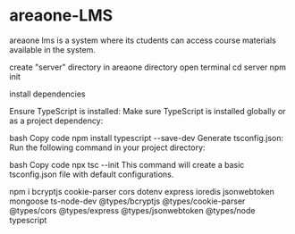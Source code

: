 # areaone-LMS
areaone lms is a system where its ctudents can access course materials available in the system.

create "server" directory in areaone directory
open terminal cd server
npm init

install dependencies

Ensure TypeScript is installed: Make sure TypeScript is installed globally or as a project dependency:

bash
Copy code
npm install typescript --save-dev
Generate tsconfig.json: Run the following command in your project directory:

bash
Copy code
npx tsc --init
This command will create a basic tsconfig.json file with default configurations.

npm i bcryptjs cookie-parser cors dotenv express ioredis jsonwebtoken mongoose ts-node-dev @types/bcryptjs @types/cookie-parser @types/cors @types/express @types/jsonwebtoken @types/node typescript

